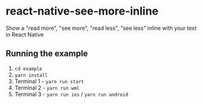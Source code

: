 # react-native-see-more-inline

Show a "read more", "see more", "read less", "see less" inline with your text in React Native

## Running the example
1. `cd example`
2. `yarn install`
3. Terminal 1 - `yarn run start`
4. Terminal 2 - `yarn run wml`
5. Terminal 3 - `yarn run ios` / `yarn run android`